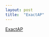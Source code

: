 ```yaml
---
layout: post
title:  "ExactAP"
---
```


[ExactAP](https://play.google.com/store/apps/details?id=com.m39.exactap)
